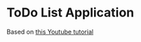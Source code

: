# ToDo List Application

Based on [this Youtube tutorial](https://www.youtube.com/watch?v=W0Uf_xu350k)
